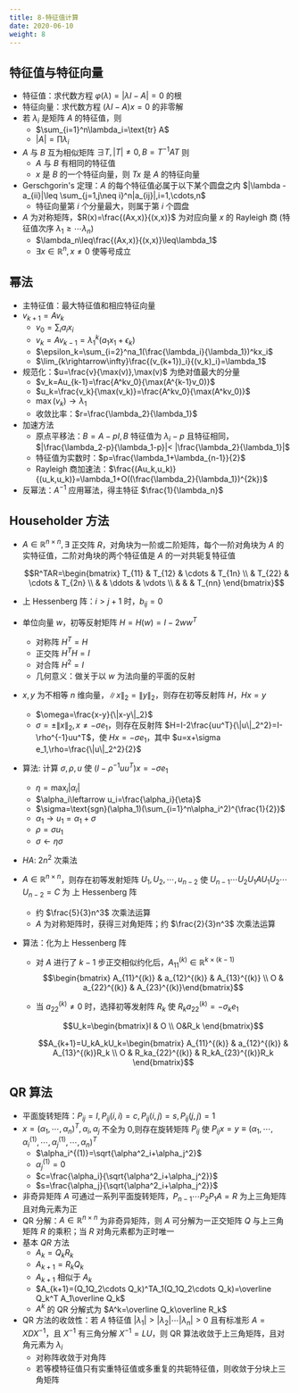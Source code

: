 ```yaml
---
title: 8-特征值计算
date: 2020-06-10
weight: 8
---
```


## 特征值与特征向量

- 特征值：求代数方程 $\varphi(\lambda)=|\lambda I-A|= 0$ 的根
- 特征向量：求代数方程 $(\lambda I-A)x=0$ 的非零解
- 若 $\lambda_i$ 是矩阵 $A$ 的特征值，则
  - $\sum_{i=1}^n\lambda_i=\text{tr} A$
  - $|A|=\prod \lambda_i$
- $A$ 与 $B$ 互为相似矩阵 $\exists T,|T|\neq 0,B=T^{-1}AT$ 则
  - $A$ 与 $B$ 有相同的特征值
  - $x$ 是 $B$ 的一个特征向量，则 $Tx$ 是 $A$ 的特征向量
- Gerschgorin's 定理：$A$ 的每个特征值必属于以下某个圆盘之内 $|\lambda -a_{ii}|\leq \sum_{j=1,j\neq i}^n|a_{ij}|,i=1,\cdots,n$
  - 特征向量第 $i$ 个分量最大，则属于第 $i$ 个圆盘
- $A$ 为对称矩阵，$R(x)=\frac{(Ax,x)}{(x,x)}$ 为对应向量 $x$ 的 Rayleigh 商 (特征值次序 $\lambda_1\geq \cdots \lambda_n$)
  - $\lambda_n\leq\frac{(Ax,x)}{(x,x)}\leq\lambda_1$
  - $\exists x\in\mathbb{R}^n,x\neq 0$ 使等号成立

## 幂法

- 主特征值：最大特征值和相应特征向量
- $v_{k+1}=Av_k$
  - $v_0=\sum_{i}a_ix_i$
  - $v_k=Av_{k-1}=\lambda_1^k(a_1x_1+\epsilon_k)$
  - $\epsilon_k=\sum_{i=2}^na_1(\frac{\lambda_i}{\lambda_1})^kx_i$
  - $\lim_{k\rightarrow\infty}\frac{(v_{k+1})_i}{(v_k)_i}=\lambda_1$
- 规范化：$u=\frac{v}{\max(v)},\max(v)$ 为绝对值最大的分量
  - $v_k=Au_{k-1}=\frac{A^kv_0}{\max(A^{k-1}v_0)}$
  - $u_k=\frac{v_k}{\max(v_k)}=\frac{A^kv_0}{\max(A^kv_0)}$
  - $\max(v_k)\rightarrow\lambda_1$
  - 收敛比率：$r=\frac{\lambda_2}{\lambda_1}$
- 加速方法
  - 原点平移法：$B=A-pI,B$ 特征值为 $\lambda_i-p$ 且特征相同，$|\frac{\lambda_2-p}{\lambda_1-p}|< |\frac{\lambda_2}{\lambda_1}|$
  - 特征值为实数时：$p=\frac{\lambda_1+\lambda_{n-1}}{2}$
  - Rayleigh 商加速法：$\frac{(Au_k,u_k)}{(u_k,u_k)}=\lambda_1+O((\frac{\lambda_2}{\lambda_1})^{2k})$
- 反幂法：$A^{-1}$ 应用幂法，得主特征 $\frac{1}{\lambda_n}$

## Householder 方法

- $A\in\mathbb{R}^{n\times n},\exists$ 正交阵 $R$，对角块为一阶或二阶矩阵，每个一阶对角块为 $A$ 的实特征值，二阶对角块的两个特征值是 $A$ 的一对共轭复特征值

  $$R^TAR=\begin{bmatrix} T_{11} & T_{12} & \cdots & T_{1n} \\ & T_{22} & \cdots & T_{2n} \\ & & \ddots & \vdots \\ & & & T_{nn} \end{bmatrix}$$

- 上 Hessenberg 阵：$i>j+1$ 时，$b_{ij}=0$
- 单位向量 $w$，初等反射矩阵 $H=H(w)=I-2ww^T$
  - 对称阵 $H^T=H$
  - 正交阵 $H^TH=I$
  - 对合阵 $H^2=I$
  - 几何意义：做关于以 $w$ 为法向量的平面的反射
- $x,y$ 为不相等 $n$ 维向量，$\|x\|_2=\|y\|_2$，则存在初等反射阵 $H$，$Hx=y$
  - $\omega=\frac{x-y}{\|x-y\|_2}$
  - $\sigma=\pm\|x\|_2,x\neq-\sigma e_1$，则存在反射阵 $H=I-2\frac{uu^T}{\|u\|_2^2}=I-\rho^{-1}uu^T$，使 $Hx=-\sigma e_1$，其中 $u=x+\sigma e_1,\rho=\frac{\|u\|_2^2}{2}$
- 算法: 计算 $\sigma,\rho,u$ 使 $(I-\rho^{-1}uu^T)x=-\sigma e_1$
  - $\eta=\max_i|\alpha_i|$
  - $\alpha_i\leftarrow u_i=\frac{\alpha_i}{\eta}$
  - $\sigma=\text{sgn}(\alpha_1)(\sum_{i=1}^n\alpha_i^2)^{\frac{1}{2}}$
  - $\alpha_1\rightarrow u_1=\alpha_1+\sigma$
  - $\rho=\sigma u_1$
  - $\sigma\leftarrow\eta\sigma$
- $HA$: $2n^2$ 次乘法
- $A\in\mathbb{R}^{n\times n}$，则存在初等发射矩阵 $U_1,U_2,\cdots,u_{n-2}$ 使 $U_{n-1}\cdots U_2U_1AU_1U_2\cdots U_{n-2}=C$ 为 上 Hessenberg 阵
  - 约 $\frac{5}{3}n^3$ 次乘法运算
  - $A$ 为对称矩阵时，获得三对角矩阵；约 $\frac{2}{3}n^3$ 次乘法运算
- 算法：化为上 Hessenberg 阵

  - 对 $A$ 进行了 $k-1$ 步正交相似约化后，$A_{11}^{(k)}\in\mathbb{R}^{k\times(k-1)}$
    $$\begin{bmatrix} A_{11}^{(k)} & a_{12}^{(k)} & A_{13}^{(k)} \\ O & a_{22}^{(k)} & A_{23}^{(k)}\end{bmatrix}$$

  - 当 $a_{22}^{(k)}\neq 0$ 时，选择初等发射阵 $R_k$ 使 $R_k a_{22}^{(k)}=-\sigma_ke_1$

    $$U_k=\begin{bmatrix}I & O \\ O&R_k \end{bmatrix}$$

    $$A_{k+1}=U_kA_kU_k=\begin{bmatrix} A_{11}^{(k)} & a_{12}^{(k)} & A_{13}^{(k)}R_k \\ O & R_ka_{22}^{(k)} & R_kA_{23}^{(k)}R_k \end{bmatrix}$$

## QR 算法

- 平面旋转矩阵：$P_{ij}=I,P_{ij}(i,i)=c,P_{ij}(i,j)=s,P_{ij}(j,j)=1$
- $x=(\alpha_1,\cdots,\alpha_n)^T,\alpha_i,\alpha_j$ 不全为 0,则存在旋转矩阵 $P_{ij}$ 使 $P_{ij}x=y\equiv(\alpha_1,\cdots,\alpha_i^{(1)},\cdots,\alpha_j^{(1)},\cdots,\alpha_n)^T$
  - $\alpha_i^{(1)}=\sqrt{\alpha^2_i+\alpha_j^2}$
  - $\alpha_j^{(1)}=0$
  - $c=\frac{\alpha_i}{\sqrt{\alpha^2_i+\alpha_j^2}}$
  - $s=\frac{\alpha_j}{\sqrt{\alpha^2_i+\alpha_j^2}}$
- 非奇异矩阵 $A$ 可通过一系列平面旋转矩阵，$P_{n-1}\cdots P_2P_1A=R$ 为上三角矩阵且对角元素为正
- QR 分解：$A\in\mathbb{R}^{n\times n}$ 为非奇异矩阵，则 $A$ 可分解为一正交矩阵 $Q$ 与上三角矩阵 $R$ 的乘积；当 $R$ 对角元素都为正时唯一
- 基本 $QR$ 方法
  - $A_k=Q_kR_k$
  - $A_{k+1}=R_kQ_k$
  - $A_{k+1}$ 相似于 $A_k$
  - $A_{k+1}=(Q_1Q_2\cdots Q_k)^TA_1(Q_1Q_2\cdots Q_k)=\overline Q_k^T A_1\overline Q_k$
  - $A^k$ 的 QR 分解式为 $A^k=\overline Q_k\overline R_k$
- QR 方法的收敛性：若 $A$ 特征值 $|\lambda_1|>|\lambda_2|\cdots|\lambda_n|>0$ 且有标准形 $A=XDX^{-1}$，且 $X^{-1}$ 有三角分解 $X^{-1}=LU$，则 QR 算法收敛于上三角矩阵，且对角元素为 $\lambda_i$
  - 对称阵收敛于对角阵
  - 若等模特征值只有实重特征值或多重复的共轭特征值，则收敛于分块上三角矩阵
